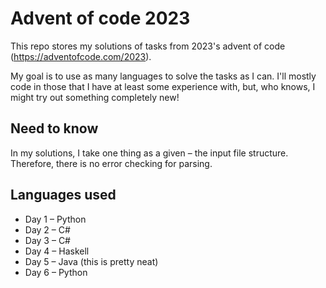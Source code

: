 # Advent of code 2023

This repo stores my solutions of tasks from 2023's advent of code (https://adventofcode.com/2023).

My goal is to use as many languages to solve the tasks as I can. I'll mostly code in those that I have at least some experience with, but, who knows, I might try out something completely new!

## Need to know

In my solutions, I take one thing as a given – the input file structure. Therefore, there is no error checking for parsing.

## Languages used

- Day 1 – Python
- Day 2 – C#
- Day 3 – C#
- Day 4 – Haskell
- Day 5 – Java (this is pretty neat)
- Day 6 – Python
